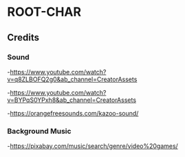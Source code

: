 # ROOT-CHAR
## Credits
### Sound

-https://www.youtube.com/watch?v=q8ZLBOFQ2g0&ab_channel=CreatorAssets

-https://www.youtube.com/watch?v=BYPqS0YPxh8&ab_channel=CreatorAssets

-https://orangefreesounds.com/kazoo-sound/

### Background Music
-https://pixabay.com/music/search/genre/video%20games/
